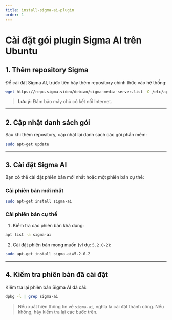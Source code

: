 ```yaml
---
title: install-sigma-ai-plugin
order: 1
---
```


# Cài đặt gói plugin  Sigma AI trên Ubuntu

## 1. Thêm repository Sigma

Để cài đặt Sigma AI, trước tiên hãy thêm repository chính thức vào hệ thống:

```bash
wget https://repo.sigma.video/debian/sigma-media-server.list -O /etc/apt/sources.list.d/sigma-media-server.list
```

> **Lưu ý:** Đảm bảo máy chủ có kết nối Internet.

---

## 2. Cập nhật danh sách gói

Sau khi thêm repository, cập nhật lại danh sách các gói phần mềm:

```bash
sudo apt-get update
```

---

## 3. Cài đặt Sigma AI

Bạn có thể cài đặt phiên bản mới nhất hoặc một phiên bản cụ thể:

### Cài phiên bản mới nhất

```bash
sudo apt-get install sigma-ai
```

### Cài phiên bản cụ thể

1. Kiểm tra các phiên bản khả dụng:

  ```bash
  apt list -a sigma-ai
  ```

2. Cài đặt phiên bản mong muốn (ví dụ: `5.2.0-2`):

  ```bash
  sudo apt-get install sigma-ai=5.2.0-2
  ```

---

## 4. Kiểm tra phiên bản đã cài đặt

Kiểm tra lại phiên bản Sigma AI đã cài:

```bash
dpkg -l | grep sigma-ai
```

> Nếu xuất hiện thông tin về `sigma-ai`, nghĩa là cài đặt thành công. Nếu không, hãy kiểm tra lại các bước trên.

